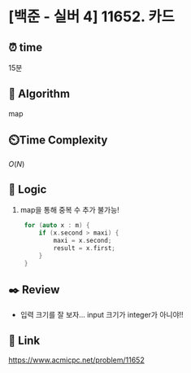 # [백준 - 실버 4] 11652. 카드
 
## ⏰  **time**
15분

## :pushpin: **Algorithm**
map

## ⏲️**Time Complexity**
$O(N)$

## :round_pushpin: **Logic**
1. map을 통해 중복 수 추가 불가능!
   ```cpp
	for (auto x : m) {
		if (x.second > maxi) {
			maxi = x.second;
			result = x.first;
		}
	}
   ```

## :black_nib: **Review**
- 입력 크기를 잘 보자... input 크기가 integer가 아니야!!

## 📡 Link
https://www.acmicpc.net/problem/11652
